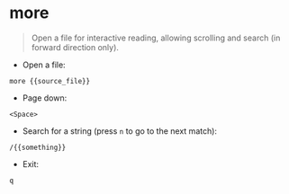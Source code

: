 # more

> Open a file for interactive reading, allowing scrolling and search (in forward direction only).

- Open a file:

`more {{source_file}}`

- Page down:

`<Space>`

- Search for a string (press `n` to go to the next match):

`/{{something}}`

- Exit:

`q`

